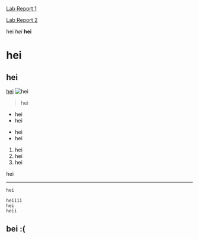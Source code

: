 [Lab Report 1](https://emilyxpan.github.io/cse15l-lab-reports/lab-report-1-week-0.html)

[Lab Report 2](https://emilyxpan.github.io/cse15l-lab-reports/lab2/lab-report-2.html)

hei
*hei*
**hei**
# hei
## hei
[hei](https://www.boredbutton.com/)
![hei](https://cdn.akamai.steamstatic.com/steam/apps/1026940/capsule_616x353.jpg?t=1575110122)
> hei
- hei
- hei
* hei
* hei
1. hei
2. hei
3. hei

hei
***
`hei`
```
heiiii
hei
heii
```
## bei :(